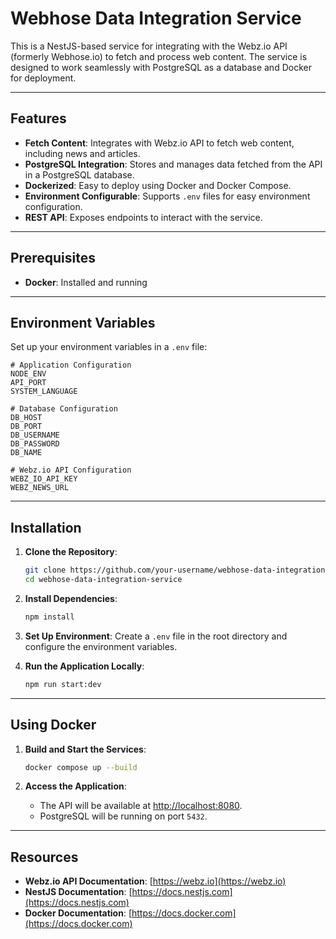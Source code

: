 # Webhose Data Integration Service

This is a NestJS-based service for integrating with the Webz.io API (formerly Webhose.io) to fetch and process web content. The service is designed to work seamlessly with PostgreSQL as a database and Docker for deployment.

---

## Features

- **Fetch Content**: Integrates with Webz.io API to fetch web content, including news and articles.
- **PostgreSQL Integration**: Stores and manages data fetched from the API in a PostgreSQL database.
- **Dockerized**: Easy to deploy using Docker and Docker Compose.
- **Environment Configurable**: Supports `.env` files for easy environment configuration.
- **REST API**: Exposes endpoints to interact with the service.

---

## Prerequisites


- **Docker**: Installed and running


---

## Environment Variables

Set up your environment variables in a `.env` file:

```plaintext
# Application Configuration
NODE_ENV
API_PORT
SYSTEM_LANGUAGE

# Database Configuration
DB_HOST
DB_PORT
DB_USERNAME
DB_PASSWORD
DB_NAME

# Webz.io API Configuration
WEBZ_IO_API_KEY
WEBZ_NEWS_URL
```

---

## Installation

1. **Clone the Repository**:
   ```bash
   git clone https://github.com/your-username/webhose-data-integration-service.git
   cd webhose-data-integration-service
   ```

2. **Install Dependencies**:
   ```bash
   npm install
   ```

3. **Set Up Environment**:
   Create a `.env` file in the root directory and configure the environment variables.

4. **Run the Application Locally**:
   ```bash
   npm run start:dev
   ```

---

## Using Docker

1. **Build and Start the Services**:
   ```bash
   docker compose up --build
   ```

2. **Access the Application**:
   - The API will be available at [http://localhost:8080](http://localhost:8080).
   - PostgreSQL will be running on port `5432`.




---


## Resources

- **Webz.io API Documentation**: [https://webz.io](https://webz.io)
- **NestJS Documentation**: [https://docs.nestjs.com](https://docs.nestjs.com)
- **Docker Documentation**: [https://docs.docker.com](https://docs.docker.com)

